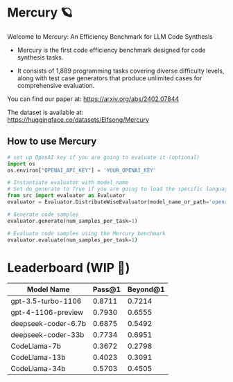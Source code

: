 # Mercury 🪐

Welcome to Mercury: An Efficiency Benchmark for LLM Code Synthesis

* Mercury is the first code efficiency benchmark designed for code synthesis tasks.

* It consists of 1,889 programming tasks covering diverse difficulty levels, along with test case generators that produce unlimited cases for comprehensive evaluation. 

You can find our paper at: https://arxiv.org/abs/2402.07844

The dataset is available at: https://huggingface.co/datasets/Elfsong/Mercury

## How to use Mercury
```python
# set up OpenAI key if you are going to evaluate it (optional)
import os
os.environ["OPENAI_API_KEY"] = 'YOUR_OPENAI_KEY'

# Instantiate evaluator with model_name
# Set do_generate to True if you are going to load the specific language model during evaluator initialization.
from src import evaluator as Evaluator
evaluator = Evaluator.DistributeWiseEvaluator(model_name_or_path='openai/gpt-3.5-turbo-1106', do_generate=True)

# Generate code samples
evaluator.generate(num_samples_per_task=1)

# Evaluate code samples using the Mercury benchmark
evaluator.evaluate(num_samples_per_task=1)
```

# Leaderboard (WIP 🚧)

| Model Name           | Pass@1 | Beyond@1 |
| -------------------- | ------ | -------- |
| gpt-3.5-turbo-1106   | 0.8711 | 0.7214   |
| gpt-4-1106-preview   | 0.7930 | 0.6555   |
| deepseek-coder-6.7b  | 0.6875 | 0.5492   |
| deepseek-coder-33b   | 0.7734 | 0.6951   |
| CodeLlama-7b         | 0.3672 | 0.2798   |
| CodeLlama-13b        | 0.4023 | 0.3091   |
| CodeLlama-34b        | 0.5703 | 0.4505   |
